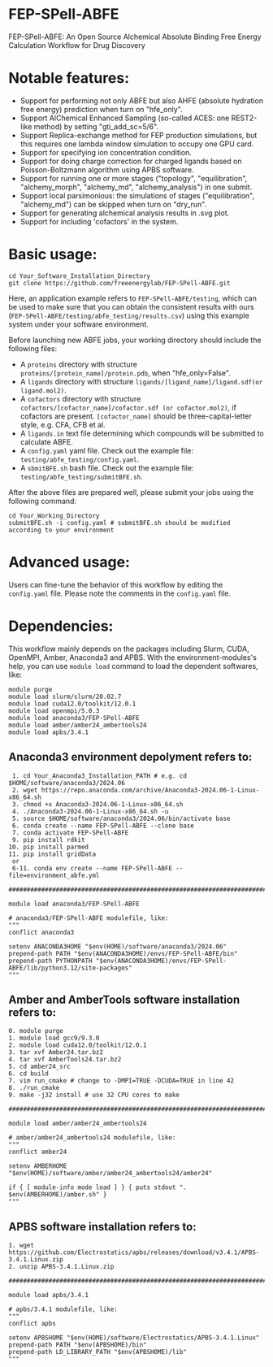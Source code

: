 # FEP-SPell-ABFE
FEP-SPell-ABFE: An Open Source Alchemical Absolute Binding Free Energy Calculation Workflow for Drug Discovery

# Notable features:
- Support for performing not only ABFE but also AHFE (absolute hydration free energy) prediction when turn on "hfe_only".
- Support AlChemical Enhanced Sampling (so-called ACES: one REST2-like method) by setting "gti_add_sc=5/6".
- Support Replica-exchange method for FEP production simulations, but this requires one lambda window simulation to occupy one GPU card.
- Support for specifying ion concentration condition.
- Support for doing charge correction for charged ligands based on Poisson-Boltzmann algorithm using APBS software.
- Support for running one or more stages ("topology", "equilibration", "alchemy_morph", "alchemy_md", "alchemy_analysis") in one submit.
- Support local parsimonious: the simulations of stages ("equilibration", "alchemy_md") can be skipped when turn on "dry_run".
- Support for generating alchemical analysis results in .svg plot.
- Support for including 'cofactors' in the system.

# Basic usage:
```
cd Your_Software_Installation_Directory
git clone https://github.com/freeenergylab/FEP-SPell-ABFE.git
```
Here, an application example refers to  `FEP-SPell-ABFE/testing`, which can be used to make sure that you can obtain the consistent results with ours (`FEP-SPell-ABFE/testing/abfe_testing/results.csv`) using this example system under your software environment.

Before launching new ABFE jobs, your working directory should include the following files:
- A `proteins` directory with structure `proteins/[protein_name]/protein.pdb`, when "hfe_only=False".
- A `ligands` directory with structure `ligands/[ligand_name]/ligand.sdf(or ligand.mol2)`.
- A `cofactors` directory with structure `cofactors/[cofactor_name]/cofactor.sdf (or cofactor.mol2)`, if cofactors are present. `[cofactor_name]` should be three-capital-letter style, e.g. CFA, CFB et al.
- A `ligands.in` text file determining which compounds will be submitted to calculate ABFE.
- A `config.yaml` yaml file. Check out the example file: `testing/abfe_testing/config.yaml`.
- A `sbmitBFE.sh` bash file. Check out the example file: `testing/abfe_testing/submitBFE.sh`.

After the above files are prepared well, please submit your jobs using the following command:
```
cd Your_Working_Directory
submitBFE.sh -i config.yaml # submitBFE.sh should be modified according to your environment
```

# Advanced usage:
Users can fine-tune the behavior of this workflow by editing the `config.yaml` file. Please note the comments in the `config.yaml` file.

# Dependencies:
This workflow mainly depends on the packages including Slurm, CUDA, OpenMPI, Amber, Anaconda3 and APBS. With the environment-modules's help, you can use `module load` command to load the dependent softwares, like:
```
module purge
module load slurm/slurm/20.02.7
module load cuda12.0/toolkit/12.0.1
module load openmpi/5.0.3
module load anaconda3/FEP-SPell-ABFE
module load amber/amber24_ambertools24
module load apbs/3.4.1
```
## Anaconda3 environment depolyment refers to:
```
 1. cd Your_Anaconda3_Installation_PATH # e.g. cd $HOME/software/anaconda3/2024.06
 2. wget https://repo.anaconda.com/archive/Anaconda3-2024.06-1-Linux-x86_64.sh
 3. chmod +x Anaconda3-2024.06-1-Linux-x86_64.sh
 4. ./Anaconda3-2024.06-1-Linux-x86_64.sh -u
 5. source $HOME/software/anaconda3/2024.06/bin/activate base
 6. conda create --name FEP-SPell-ABFE --clone base
 7. conda activate FEP-SPell-ABFE
 9. pip install rdkit
10. pip install parmed
11. pip install gridData
 or
 6-11. conda env create --name FEP-SPell-ABFE --file=environment_abfe.yml

###############################################################################

module load anaconda3/FEP-SPell-ABFE

# anaconda3/FEP-SPell-ABFE modulefile, like:
"""
conflict anaconda3

setenv ANACONDA3HOME "$env(HOME)/software/anaconda3/2024.06"
prepend-path PATH "$env(ANACONDA3HOME)/envs/FEP-SPell-ABFE/bin"
prepend-path PYTHONPATH "$env(ANACONDA3HOME)/envs/FEP-SPell-ABFE/lib/python3.12/site-packages"
"""
```
## Amber and AmberTools software installation refers to:
```
0. module purge
1. module load gcc9/9.3.0
2. module load cuda12.0/toolkit/12.0.1
3. tar xvf Amber24.tar.bz2
4. tar xvf AmberTools24.tar.bz2
5. cd amber24_src
6. cd build
7. vim run_cmake # change to -DMPI=TRUE -DCUDA=TRUE in line 42
8. ./run_cmake
9. make -j32 install # use 32 CPU cores to make

###############################################################################

module load amber/amber24_ambertools24

# amber/amber24_ambertools24 modulefile, like:
"""
conflict amber24

setenv AMBERHOME "$env(HOME)/software/amber/amber24_ambertools24/amber24"

if { [ module-info mode load ] } { puts stdout ". $env(AMBERHOME)/amber.sh" }
"""
```
## APBS software installation refers to:
```
1. wget https://github.com/Electrostatics/apbs/releases/download/v3.4.1/APBS-3.4.1.Linux.zip
2. unzip APBS-3.4.1.Linux.zip

###############################################################################

module load apbs/3.4.1

# apbs/3.4.1 modulefile, like:
"""
conflict apbs

setenv APBSHOME "$env(HOME)/software/Electrostatics/APBS-3.4.1.Linux"
prepend-path PATH "$env(APBSHOME)/bin"
prepend-path LD_LIBRARY_PATH "$env(APBSHOME)/lib"
"""
```